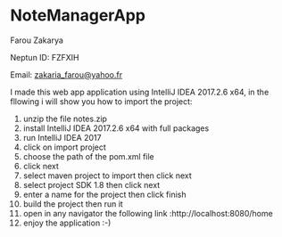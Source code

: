 # NoteManagerApp

Farou Zakarya

Neptun ID: FZFXIH

Email: zakaria_farou@yahoo.fr

I made this web app application using IntelliJ IDEA 2017.2.6 x64, in the fllowing i will show you how to import the project:
1. unzip the file notes.zip
2. install IntelliJ IDEA 2017.2.6 x64 with full packages
3. run IntelliJ IDEA 2017
4. click on import project
5. choose the path of the pom.xml file
6. click next 
7. select maven project to import then click next
8. select project SDK 1.8 then click next
9. enter a name for the project then click finish
10. build the project then run it
11. open in any navigator the following link :http://localhost:8080/home
12. enjoy the application :-)
